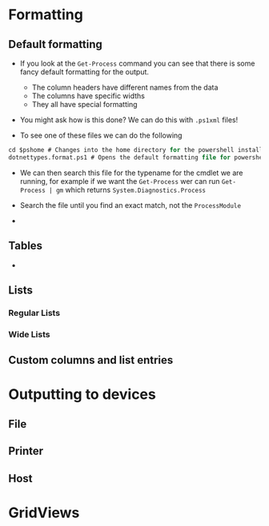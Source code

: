 # Formatting

## Default formatting

- If you look at the `Get-Process` command you can see that there is some fancy default
    formatting for the output.
    - The column headers have different names from the data
    - The columns have specific widths
    - They all have special formatting
- You might ask how is this done? We can do this with `.ps1xml` files!

- To see one of these files we can do the following

```ps
cd $pshome # Changes into the home directory for the powershell installation
dotnettypes.format.ps1 # Opens the default formatting file for powershell
```

- We can then search this file for the typename for the cmdlet we are running, for example
    if we want the `Get-Process` wer can run `Get-Process | gm` which returns `System.Diagnostics.Process`

- Search the file until you find an exact match, not the `ProcessModule`
- 
## Tables

- 

## Lists

### Regular Lists

### Wide Lists

## Custom columns and list entries

# Outputting to devices

## File

## Printer

## Host

# GridViews